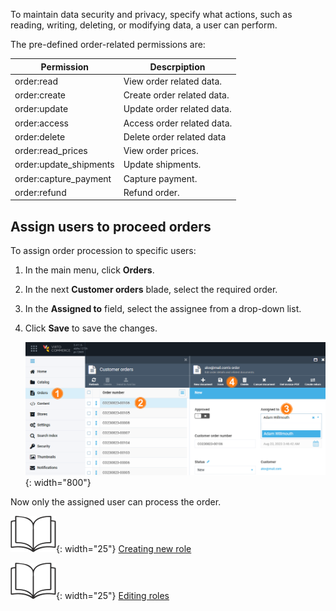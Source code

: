 
To maintain data security and privacy, specify what actions, such as reading, writing, deleting, or modifying data, a user can perform.

The pre-defined order-related permissions are:

| Permission               	| Descrpiption               	|
|------------------------	|----------------------------	|
| order:read             	| View order related data.   	|
| order:create           	| Create order related data. 	|
| order:update           	| Update order related data. 	|
| order:access           	| Access order related data. 	|
| order:delete           	| Delete order related data  	|
| order:read_prices      	| View order prices.         	|
| order:update_shipments 	| Update shipments.          	|
| order:capture_payment  	| Capture payment.           	|
| order:refund           	| Refund order.              	|

## Assign users to proceed orders

To assign order procession to specific users: 

1. In the main menu, click **Orders**.
1. In the next **Customer orders** blade, select the required order.
1. In the **Assigned to** field, select the assignee from a drop-down list.
1. Click **Save** to save the changes.

    ![Assigning orders](media/assignees-path.png){: width="800"}

Now only the assigned user can process the order.

![Readmore](media/readmore.png){: width="25"} [Creating new role](https://docs.virtocommerce.org/new/user_docs/security/roles-and-permissions/#creating-new-role) 

![Readmore](media/readmore.png){: width="25"} [Editing roles](https://docs.virtocommerce.org/new/user_docs/security/roles-and-permissions/#editing-roles)